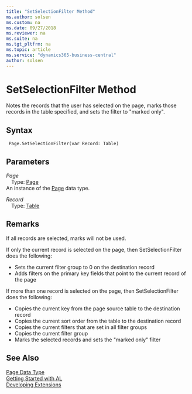 ```yaml
---
title: "SetSelectionFilter Method"
ms.author: solsen
ms.custom: na
ms.date: 09/27/2018
ms.reviewer: na
ms.suite: na
ms.tgt_pltfrm: na
ms.topic: article
ms.service: "dynamics365-business-central"
author: solsen
---
```

[//]: # (START>DO_NOT_EDIT)
[//]: # (IMPORTANT:Do not edit any of the content between here and the END>DO_NOT_EDIT.)
[//]: # (Any modifications should be made in the .resx files in the ModernDev repo.)
# SetSelectionFilter Method
Notes the records that the user has selected on the page, marks those records in the table specified, and sets the filter to "marked only".

## Syntax
```
 Page.SetSelectionFilter(var Record: Table)
```
## Parameters
*Page*  
&emsp;Type: [Page](page-data-type.md)  
An instance of the [Page](page-data-type.md) data type.  

*Record*  
&emsp;Type: [Table](table-data-type.md)  
  



[//]: # (IMPORTANT: END>DO_NOT_EDIT)

## Remarks  
 If all records are selected, marks will not be used.  
  
 If only the current record is selected on the page, then SetSelectionFilter does the following:  
  
-   Sets the current filter group to 0 on the destination record  
-   Adds filters on the primary key fields that point to the current record of the page  
  
 If more than one record is selected on the page, then SetSelectionFilter does the following:  
  
-   Copies the current key from the page source table to the destination record  
-   Copies the current sort order from the table to the destination record  
-   Copies the current filters that are set in all filter groups  
-   Copies the current filter group  
-   Marks the selected records and sets the "marked only" filter 

## See Also
[Page Data Type](page-data-type.md)  
[Getting Started with AL](../devenv-get-started.md)  
[Developing Extensions](../devenv-dev-overview.md)